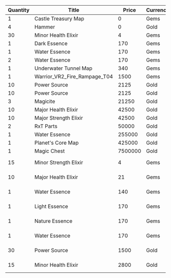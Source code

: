 | Quantity | Title | Price | Currency |  Requirement |
| -------- | ----- | ----- | -------- |  ----------- |
| 1 | Castle Treasury Map | 0 | Gems |  |
| 4 | Hammer | 0 | Gold |  |
| 30 | Minor Health Elixir | 4 | Gems |  |
| 1 | Dark Essence | 170 | Gems |  |
| 1 | Water Essence | 170 | Gems |  |
| 2 | Water Essence | 170 | Gems |  |
| 1 | Underwater Tunnel Map | 340 | Gems |  |
| 1 | Warrior_VR2_Fire_Rampage_T04 | 1500 | Gems |  |
| 10 | Power Source | 2125 | Gold |  |
| 10 | Power Source | 2125 | Gold |  |
| 3 | Magicite | 21250 | Gold |  |
| 10 | Major Health Elixir | 42500 | Gold |  |
| 10 | Major Strength Elixir | 42500 | Gold |  |
| 2 | RxT Parts | 50000 | Gold |  |
| 1 | Water Essence | 255000 | Gold |  |
| 1 | Planet's Core Map | 425000 | Gold |  |
| 1 | Magic Chest | 7500000 | Gold |  |
| 15 | Minor Strength Elixir | 4 | Gems | VIP Pack 3 Required |
| 10 | Major Health Elixir | 21 | Gems | VIP Pack 3 Required |
| 1 | Water Essence | 140 | Gems | VIP Pack 3 Required |
| 1 | Light Essence | 170 | Gems | VIP Pack 3 Required |
| 1 | Nature Essence | 170 | Gems | VIP Pack 3 Required |
| 1 | Water Essence | 170 | Gems | VIP Pack 3 Required |
| 30 | Power Source | 1500 | Gold | VIP Pack 3 Required |
| 15 | Minor Health Elixir | 2800 | Gold | VIP Pack 3 Required |
